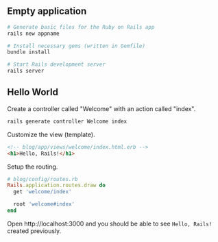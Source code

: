 ---
---

## Empty application

```bash
# Generate basic files for the Ruby on Rails app
rails new appname

# Install necessary gems (written in Gemfile)
bundle install

# Start Rails development server
rails server
```

## Hello World

Create a controller called "Welcome" with an action called "index".

```bash
rails generate controller Welcome index
```

Customize the view (template).

```html
<!-- blog/app/views/welcome/index.html.erb -->
<h1>Hello, Rails!</h1>
```

Setup the routing.

```ruby
# blog/config/routes.rb
Rails.application.routes.draw do
  get 'welcome/index'

  root 'welcome#index'
end
```

Open http://localhost:3000 and you should be able to see `Hello, Rails!` created previously.
